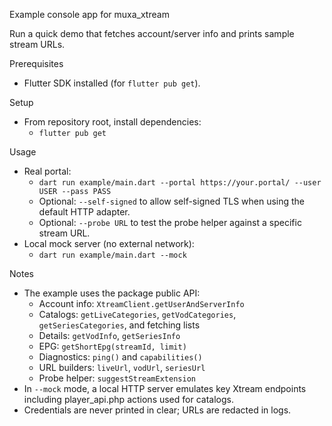 Example console app for muxa_xtream

Run a quick demo that fetches account/server info and prints sample stream URLs.

Prerequisites
- Flutter SDK installed (for `flutter pub get`).

Setup
- From repository root, install dependencies:
  - `flutter pub get`

Usage
- Real portal:
  - `dart run example/main.dart --portal https://your.portal/ --user USER --pass PASS`
  - Optional: `--self-signed` to allow self-signed TLS when using the default HTTP adapter.
  - Optional: `--probe URL` to test the probe helper against a specific stream URL.
- Local mock server (no external network):
  - `dart run example/main.dart --mock`

Notes
- The example uses the package public API:
  - Account info: `XtreamClient.getUserAndServerInfo`
  - Catalogs: `getLiveCategories`, `getVodCategories`, `getSeriesCategories`, and fetching lists
  - Details: `getVodInfo`, `getSeriesInfo`
  - EPG: `getShortEpg(streamId, limit)`
  - Diagnostics: `ping()` and `capabilities()`
  - URL builders: `liveUrl`, `vodUrl`, `seriesUrl`
  - Probe helper: `suggestStreamExtension`
- In `--mock` mode, a local HTTP server emulates key Xtream endpoints including player_api.php actions used for catalogs.
- Credentials are never printed in clear; URLs are redacted in logs.
